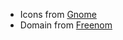 - Icons from [Gnome](https://gitlab.gnome.org/sabriunal/icon-library)
- Domain from [Freenom](https://www.freenom.com)